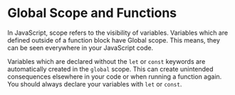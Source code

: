 # **Global Scope and Functions**

In JavaScript, scope refers to the visibility of variables. Variables which are defined outside of a function block have Global scope. This means, they can be seen everywhere in your JavaScript code.

Variables which are declared without the `let` or `const` keywords are automatically created in the `global` scope. This can create unintended consequences elsewhere in your code or when running a function again. You should always declare your variables with `let` or `const`.